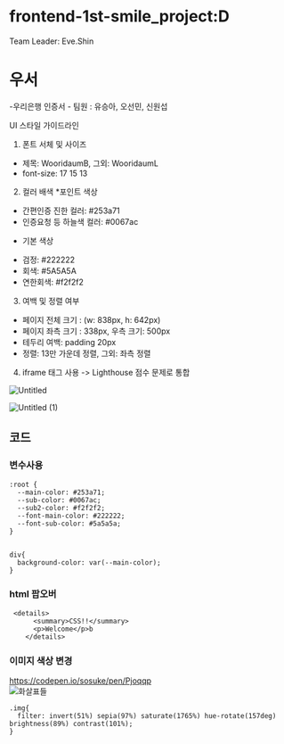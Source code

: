 # frontend-1st-smile_project:D

Team Leader: Eve.Shin

# 우서

-우리은행 인증서 -
팀원 : 유승아, 오선민, 신원섭

UI 스타일 가이드라인

1. 폰트 서체 및 사이즈

- 제목: WooridaumB, 그외: WooridaumL
- font-size: 17 15 13

2. 컬러 배색 \*포인트 색상

- 간편인증 진한 컬러: #253a71
- 인증요청 등 하늘색 컬러: #0067ac

* 기본 색상

- 검정: #222222
- 회색: #5A5A5A
- 연한회색: #f2f2f2

3. 여백 및 정렬 여부

- 페이지 전체 크기 : (w: 838px, h: 642px)
- 페이지 좌측 크기 : 338px, 우측 크기: 500px
- 테두리 여백: padding 20px
- 정렬: 13만 가운데 정렬, 그외: 좌측 정렬

4. iframe 태그 사용 -> Lighthouse 점수 문제로 통합

![Untitled](https://github.com/woorifisa-service-dev-3rd/frontend-1st-smile_project/assets/102367393/60f35a5e-0ab5-4caa-8525-ef6d4ceb0d3d)

![Untitled (1)](https://github.com/woorifisa-service-dev-3rd/frontend-1st-smile_project/assets/102367393/e97a0c60-1caf-447f-b20b-f2c6bab0c121)

## 코드

### 변수사용

```
:root {
  --main-color: #253a71;
  --sub-color: #0067ac;
  --sub2-color: #f2f2f2;
  --font-main-color: #222222;
  --font-sub-color: #5a5a5a;
}


div{
  background-color: var(--main-color);
}
```

### html 팝오버

```
 <details>
      <summary>CSS!!</summary>
      <p>Welcome</p>b
    </details>
```

### 이미지 색상 변경

https://codepen.io/sosuke/pen/Pjoqqp  
![화살표들](https://github.com/woorifisa-service-dev-3rd/frontend-1st-smile_project/assets/102367393/b5317b89-1c16-466f-820d-5a89758d7948)

```
.img{
  filter: invert(51%) sepia(97%) saturate(1765%) hue-rotate(157deg) brightness(89%) contrast(101%);
}
```
